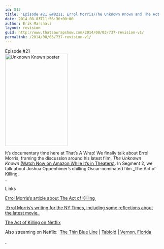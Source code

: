 ```yaml
---
id: 812
title: 'Episode #21 &#8211; Errol Morris/The Unknown Known and The Act of Killing'
date: 2014-08-03T11:56:30+00:00
author: Erik Marshall
layout: revision
guid: http://www.thatsawrapshow.com/2014/08/03/737-revision-v1/
permalink: /2014/08/03/737-revision-v1/
---
```

Episode #21  
[<img class="alignnone size-medium wp-image-743" src="http://www.thatsawrapshow.com/wp-content/uploads/2014/05/MV5BMTg0NDIwOTc2Ml5BMl5BanBnXkFtZTgwNjc4MTQ5MDE@._V1_SY317_CR00214317_AL_-202x300.jpg" alt="Unknown Known poster" width="202" height="300" srcset="http://www.thatsawrapshow.com/wp-content/uploads/2014/05/MV5BMTg0NDIwOTc2Ml5BMl5BanBnXkFtZTgwNjc4MTQ5MDE@._V1_SY317_CR00214317_AL_-202x300.jpg 202w, http://www.thatsawrapshow.com/wp-content/uploads/2014/05/MV5BMTg0NDIwOTc2Ml5BMl5BanBnXkFtZTgwNjc4MTQ5MDE@._V1_SY317_CR00214317_AL_.jpg 214w" sizes="(max-width: 202px) 100vw, 202px" />](http://www.thatsawrapshow.com/wp-content/uploads/2014/05/MV5BMTg0NDIwOTc2Ml5BMl5BanBnXkFtZTgwNjc4MTQ5MDE@._V1_SY317_CR00214317_AL_.jpg)

It&#8217;s documentary time here at That&#8217;s A Wrap! We finally talk about Errol Morris, framing the discussion around his latest film, _The Unknown Known_ [(Watch Now on Amazon While It&#8217;s in Theaters)](http://www.amazon.com/gp/product/B00JGMK43Q/ref=as_li_tl?ie=UTF8&camp=1789&creative=9325&creativeASIN=B00JGMK43Q&linkCode=as2&tag=thsawr-20). In Segment 2, we talk about Joshua Oppenhimer&#8217;s chilling Oscar-nominated film _The Act of Killing.  
_ 

Links

[Errol Morris&#8217;s article about The Act of Killing ](http://www.slate.com/articles/arts/history/2013/07/the_act_of_killing_essay_how_indonesia_s_mass_killings_could_have_slowed.html)

[ Errol Morris&#8217;s writing for the NY Times, including some reflections about the latest movie. ](http://www.slate.com/articles/arts/history/2013/07/the_act_of_killing_essay_how_indonesia_s_mass_killings_could_have_slowed.html)

[The Act of Killing on Netflix](http://www.netflix.com/WiMovie/70271652?strkid=1848796842_0_0&trkid=222336&movieid=70271652)

Also streaming on Netflix:  [The Thin Blue Line]( http://www.netflix.com/WiMovie/60034937?strkid=1400495033_1_0&trkid=222336&movieid=60034937) | [Tabloid](http://www.netflix.com/WiMovie/70145748?strkid=1400495033_2_0&trkid=222336&movieid=70145748) | [Vernon, Florida ](http://www.netflix.com/WiMovie/70035018?strkid=1400495033_3_0&trkid=222336&movieid=70035018)

[ ](http://www.netflix.com/WiMovie/70035018?strkid=1400495033_3_0&trkid=222336&movieid=70035018)
